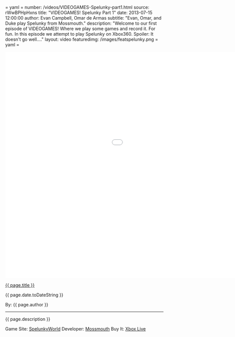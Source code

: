 = yaml =
number: /videos/VIDEOGAMES-Spelunky-part1.html
source: rWwBPHpHxns
title: "VIDEOGAMES! Spelunky Part 1"
date: 2013-07-15 12:00:00
author: Evan Campbell, Omar de Armas
subtitle: "Evan, Omar, and Duke play Spelunky from Mossmouth."
description: "Welcome to our first episode of VIDEOGAMES! Where we play some games and record it. For fun. In this episode we attempt to play Spelunky on Xbox360. Spoiler: It doesn't go well...."
layout: video
featuredimg: /images/featspelunky.png
= yaml =

<div class="vid_container">
  <iframe width="1280" height="720" src="//www.youtube.com/embed/{{ page.source }}?list=UU8V61fINLFkvZk8tCAegsFg" frameborder="0" allowfullscreen></iframe>
</div>

<a href="{{ page.url }}" class='postTitleLink'><p class='postTitle'>{{ page.title }}</p></a>
<p class='postPublished'>{{ page.date.toDateString }}</p>
<p class='postAuthor'>By: {{ page.author }}</p>
<hr>

<p class='podcastSummary'>{{ page.description }}</p>

Game Site: [SpelunkyWorld](www.spelunkyworld.com)
Developer: [Mossmouth](www.mossmouth.com)
Buy It: [Xbox Live](http://marketplace.xbox.com/en-US/Product/Spelunky/66acd000-77fe-1000-9115-d802584109be)
